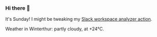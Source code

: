 ### Hi there :wave:

It's Sunday! I might be tweaking my [Slack workspace analyzer action](https://github.com/bewuethr/slack-analyzer).

Weather in Winterthur: partly cloudy, at +24°C.

